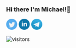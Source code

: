 ### Hi there I'm Michael!👋

[<img src="twitter.png" width="30">](https://twitter.com/skrello)
[<img src="linkedin.png" width="30">](https://www.linkedin.com/in/mikhailokarpenko/)
[<img src="telegram.png" width="30">](http://t.me/mikhailokarpenko)



![visitors](https://visitor-badge.glitch.me/badge?page_id=skrello.mikhailokarpenko&left_color=green&right_color=red)


